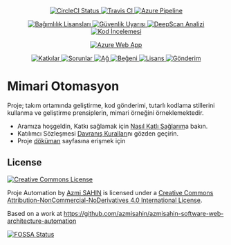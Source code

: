 <p align="center">
  <a
    title="CircleCI"
    href="https://circleci.com/gh/azmisahin/azmisahin-software-web-architecture-automation">
    <img
      alt="CircleCI Status"
      src="https://circleci.com/gh/azmisahin/azmisahin-software-web-architecture-automation.svg">
  </a>
  <a
    title="Travis CI"
    href="https://travis-ci.com/azmisahin/azmisahin-software-web-architecture-automation">
    <img
      alt="Travis CI"
      src="https://travis-ci.com/azmisahin/azmisahin-software-web-architecture-automation.svg">
  </a>
  <a
    title="Azure Pipeline"
    href="https://dev.azure.com/azmisahin-github/azmisahin-software-web-architecture-automation/_build">
    <img
      alt="Azure Pipeline"
      src="https://dev.azure.com/azmisahin-github/azmisahin-software-web-architecture-automation/_apis/build/status/azmisahin.azmisahin-software-web-architecture-automation">
  </a>
</p>

<p align="center">
  <a
    title="Bağımlık Lisanları"
    href="https://app.fossa.com/projects/git%2Bgithub.com%2Fazmisahin%2Fazmisahin-software-web-architecture-automation?ref=badge_shield">
    <img
      alt="Bağımlılık Lisansları"
      src="https://app.fossa.com/api/projects/git%2Bgithub.com%2Fazmisahin%2Fazmisahin-software-web-architecture-automation.svg?type=shield">
  </a>
  <a
    title="Güvenlik Analizi"
    href="https://lgtm.com/projects/g/azmisahin/azmisahin-software-web-architecture-automation/alerts/">
    <img
      alt="Güvenlik Uyarısı"
      src="https://img.shields.io/lgtm/alerts/g/azmisahin/azmisahin-software-web-architecture-automation.svg?logo=lgtm&logoWidth=18">
  </a>
  <a
    title="DeepScan Analizi"
    href="https://deepscan.io/dashboard#view=project&tid=9320&pid=11619&bid=174939">
    <img
      alt="DeepScan Analizi"
      src="https://deepscan.io/api/teams/9320/projects/11619/branches/174939/badge/grade.svg">
  </a>
  <a
    title="Kod İncelemesi"
    href="https://app.codacy.com/manual/azmisahin/azmisahin-software-web-architecture-automation?utm_source=github.com&utm_medium=referral&utm_content=azmisahin/azmisahin-software-web-architecture-automation&utm_campaign=Badge_Grade_Dashboard">
    <img
      alt="Kod İncelemesi"
      src="https://api.codacy.com/project/badge/Grade/0119dbb1137c4b6ca1f383543f3b98cf">
  </a>
</p>

<p align="center">
  <a
    title="Azure Web App"
    href="http://azmisahin-software-web-architecture-automation.azurewebsites.net/">
    <img
      alt="Azure Web App"
      src="https://github.com/azmisahin/azmisahin-software-web-architecture-automation/workflows/Build%20and%20deploy%20Node.js%20app%20to%20Azure%20Web%20App%20-%20azmisahin-software-web-architecture-automation/badge.svg">
  </a>
</p>

<p align="center">
  <a
    title="Katkılar"
      href="https://github.com/azmisahin/azmisahin-software-web-architecture-automation/graphs/contributors">
      <img
        alt="Katkılar"
        src="https://img.shields.io/github/contributors/azmisahin/azmisahin-software-web-architecture-automation">
  </a>
  <a
    title="Sorunlar"
    href="https://github.com/azmisahin/azmisahin-software-web-architecture-automation/issues">
    <img
      alt="Sorunlar"
      src="https://img.shields.io/github/issues/azmisahin/azmisahin-software-web-architecture-automation">
  </a>
  <a
    title="Ağ"
    href="https://github.com/azmisahin/azmisahin-software-web-architecture-automation/network">
    <img
      alt="Ağ" src="https://img.shields.io/github/forks/azmisahin/azmisahin-software-web-architecture-automation">
  </a>
  <a
    title="Beğeni"
    href="https://github.com/azmisahin/azmisahin-software-web-architecture-automation/stargazers">
    <img
      alt="Beğeni"
      src="https://img.shields.io/github/stars/azmisahin/azmisahin-software-web-architecture-automation">
  </a>
  <a
    title="Lisans"
    href="https://github.com/azmisahin/azmisahin-software-web-architecture-automation/blob/master/LICENSE">
    <img
      alt="Lisans"
      src="https://img.shields.io/github/license/azmisahin/azmisahin-software-web-architecture-automation">
  </a>
  <a
    title="Gönderim"
    href="https://github.com/azmisahin/azmisahin-software-web-architecture-automation/commits/master">
    <img
      alt="Gönderim"
      src="https://img.shields.io/github/commit-activity/m/azmisahin/azmisahin-software-web-architecture-automation">
  </a>
</p>

# Mimari Otomasyon

Proje; takım ortamında geliştirme, kod gönderimi, tutarlı kodlama stillerini kullanma ve geliştirme prensiplerin, mimari örneğini örneklemektedir.

  - Aramıza hoşgeldin, Katkı sağlamak için [Nasıl Katlı Sağlarım](CONTRIBUTING.md)a bakın.
  - Katılımcı Sözleşmesi [Davranış Kuralları](CODE_OF_CONDUCT.md)nı gözden geçirin.
  - Proje [döküman](https://azmisahin.github.io/azmisahin-software-web-architecture-automation/) sayfasına erişmek için

## License

<a rel="license" href="http://creativecommons.org/licenses/by-nc-nd/4.0/">
    <img alt="Creative Commons License" style="border-width:0"
        src="https://i.creativecommons.org/l/by-nc-nd/4.0/80x15.png" />
</a>

<span xmlns:dct="https://purl.org/dc/terms/" href="https://purl.org/dc/dcmitype/InteractiveResource" property="dct:title"
    rel="dct:type">Proje Automation</span> by <a xmlns:cc="https://creativecommons.org/ns#"
    href="https://github.com/azmisahin/azmisahin-software-web-architecture-automation/" property="cc:attributionName" rel="cc:attributionURL">Azmi SAHIN</a> is licensed under a <a rel="license" href="https://creativecommons.org/licenses/by-nc-nd/4.0/">Creative Commons Attribution-NonCommercial-NoDerivatives 4.0 International License</a>.

Based on a work at <a xmlns:dct="https://purl.org/dc/terms/" href="https://cybotranik-site-template.gitlab.io" rel="dct:source">https://github.com/azmisahin/azmisahin-software-web-architecture-automation</a>

[![FOSSA Status](https://app.fossa.io/api/projects/git%2Bgithub.com%2Fazmisahin%2Fazmisahin-software-web-architecture-automation.svg?type=large)](https://app.fossa.io/projects/git%2Bgithub.com%2Fazmisahin%2Fazmisahin-software-web-architecture-automation?ref=badge_large)
